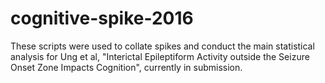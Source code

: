 # cognitive-spike-2016
These scripts were used to collate spikes and conduct the main statistical analysis for Ung et al, "Interictal Epileptiform Activity outside the Seizure Onset Zone Impacts Cognition", currently in submission.
